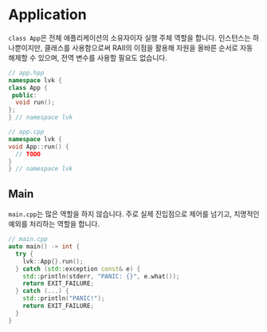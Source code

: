 # Application

`class App`은 전체 애플리케이션의 소유자이자 실행 주체 역할을 합니다. 인스턴스는 하나뿐이지만, 클래스를 사용함으로써 RAII의 이점을 활용해 자원을 올바른 순서로 자동 해제할 수 있으며, 전역 변수를 사용할 필요도 없습니다.

```cpp
// app.hpp
namespace lvk {
class App {
 public:
  void run();
};
} // namespace lvk

// app.cpp
namespace lvk {
void App::run() {
  // TODO
}
} // namespace lvk
```

## Main

`main.cpp`는 많은 역할을 하지 않습니다. 주로 실제 진입점으로 제어를 넘기고, 치명적인 예외를 처리하는 역할을 합니다.

```cpp
// main.cpp
auto main() -> int {
  try {
    lvk::App{}.run();
  } catch (std::exception const& e) {
    std::println(stderr, "PANIC: {}", e.what());
    return EXIT_FAILURE;
  } catch (...) {
    std::println("PANIC!");
    return EXIT_FAILURE;
  }
}
```
